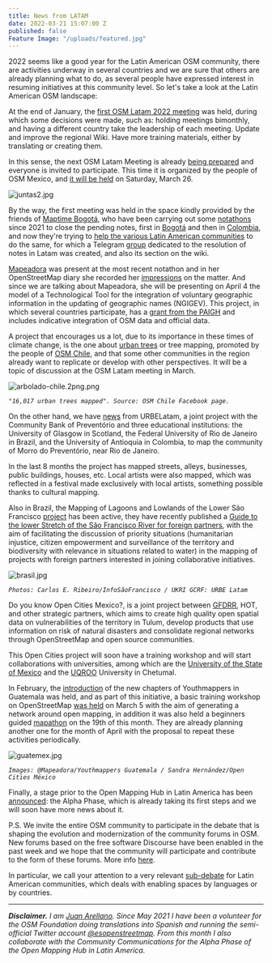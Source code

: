 ```yaml
---
title: News from LATAM
date: 2022-03-21 15:07:00 Z
published: false
Feature Image: "/uploads/featured.jpg"
---
```


2022 seems like a good year for the Latin American OSM community, there are activities underway in several countries and we are sure that others are already planning what to do, as several people have expressed interest in resuming initiatives at this community level. So let's take a look at the Latin American OSM landscape:

At the end of January, the [first OSM Latam 2022 meeting](https://wiki.openstreetmap.org/wiki/LatAm/20220129_Reuni%C3%B3n_virtual) was held, during which some decisions were made, such as: holding meetings bimonthly, and having a different country take the leadership of each meeting. Update and improve the regional Wiki. Have more training materials, either by translating or creating them.

In this sense, the next OSM Latam Meeting is already [being prepared](https://wiki.openstreetmap.org/wiki/ES:LatAm/20220326_Reuni%C3%B3n_virtual#Agenda_colaborativa) and everyone is invited to participate. This time it is organized by the people of OSM Mexico, and [it will be held](https://twitter.com/esopenstreetmap/status/1505183560113741824) on Saturday, March 26.

![juntas2.jpg](/uploads/juntas2.jpg)

By the way, the first meeting was held in the space kindly provided by the friends of [Maptime Bogotá](http://maptime.io/bogota/), who have been carrying out some [notathons](https://wiki.openstreetmap.org/wiki/ES:Colombia/Proyecto-Resoluci%C3%B3n_de_notas) since 2021 to close the pending notes, first in [Bogotá](https://twitter.com/MaptimeBogota/status/1386045463854559241) and then in [Colombia](https://twitter.com/MaptimeBogota/status/1427081396653281283), and now they're trying to [help the various Latin American communities](https://www.meetup.com/maptime-bogota-colombia-osm/events/lbqjssydcdbjc/) to do the same, for which a Telegram [group](https://t.me/osm_notes_latam) dedicated to the resolution of notes in Latam was created, and also its section on the wiki.

[Mapeadora](https://www.openstreetmap.org/user/mapeadora/) was present at the most recent notathon and in her OpenStreetMap diary she recorded her [impressions](https://www.openstreetmap.org/user/mapeadora/diary/398721) on the matter. And since we are talking about Mapeadora, she will be presenting on April 4 the model of a Technological Tool for the integration of voluntary geographic information in the updating of geographic names (NGIGEV). This project, in which several countries participate, has a [grant from the PAIGH](https://comisiones.ipgh.org/GEOGRAFIA/pat-geografia-2022.html) and includes indicative integration of OSM data and official data.

A project that encourages us a lot, due to its importance in these times of climate change, is the one about [urban trees](https://elpensador.io/arbolado-urbano-y-datos-abiertos-para-la-gestion-municipal/) or tree mapping, promoted by the people of [OSM Chile](https://twitter.com/pauldassoria/status/1264976461594836993?s=20&t=r4Tj59XEvl7C59ZnU589TQ), and that some other communities in the region already want to replicate or develop with other perspectives. It will be a topic of discussion at the OSM Latam meeting in March.

![arbolado-chile.2png.png](/uploads/arbolado-chile.2png.png)

*`"16,017 urban trees mapped". Source: OSM Chile Facebook page.`*

On the other hand, we have [news](https://www.hotosm.org/updates/mapping-the-care-of-people-with-urbelatam/) from URBELatam, a joint project with the Community Bank of Preventório and three educational institutions: the University of Glasgow in Scotland, the Federal University of Rio de Janeiro in Brazil, and the University of Antioquia in Colombia, to map the community of Morro do Preventório, near Rio de Janeiro.

In the last 8 months the project has mapped streets, alleys, businesses, public buildings, houses, etc. Local artists were also mapped, which was reflected in a festival made exclusively with local artists, something possible thanks to cultural mapping.

Also in Brazil, the Mapping of Lagoons and Lowlands of the Lower São Francisco [project](https://infosaofrancisco.canoadetolda.org.br/noticias/mapeamento/mapsaofrancisco-inicia-mapeamento-de-lagoas-e-varzeas-no-baixo-sao-francisco/) has been active, they have recently published a [Guide to the lower Stretch of the São Francisco River for foreign partners](https://infosaofrancisco.canoadetolda.org.br/noticias/mapeamento/um-pequeno-guia-do-baixo-sao-francisco-para-parceiros-estrangeiros/), with the aim of facilitating the discussion of priority situations (humanitarian injustice, citizen empowerment and surveillance of the territory and biodiversity with relevance in situations related to water) in the mapping of projects with foreign partners interested in joining collaborative initiatives.

![brasil.jpg](/uploads/brasil.jpg)

*`Photos: Carlos E. Ribeiro/InfoSãoFrancisco / UKRI GCRF: URBE Latam`*

Do you know Open Cities Mexico?, is a joint project between [GFDRR](https://www.gfdrr.org/), HOT, and other strategic partners, which aims to create high quality open spatial data on vulnerabilities of the territory in Tulum, develop products that use information on risk of natural disasters and consolidate regional networks through OpenStreetMap and open source communities.

This Open Cities project will soon have a training workshop and will start collaborations with universities, among which are the [University of the State of Mexico](http://facgeografia.uaemex.mx/) and the [UQROO](https://www.uqroo.mx/) University in Chetumal.

In February, the [introduction](https://www.eventbrite.com/e/conociendo-youthmappers-guatemala-tickets-264579112247) of the new chapters of Youthmappers in Guatemala was held, and as part of this initiative, a basic training workshop on OpenStreetMap [was held](https://twitter.com/mapeadora/status/1498487882947960834) on March 5 with the aim of generating a network around open mapping, in addition it was also held a beginners guided [mapathon](https://twitter.com/mapeadora/status/1503575001013932034) on the 19th of this month. They are already planning another one for the month of April with the proposal to repeat these activities periodically.

![guatemex.jpg](/uploads/guatemex.jpg)

*`Images: @Mapeadora/Youthmappers Guatemala / Sandra Hernández/Open Cities México`*

Finally, a stage prior to the Open Mapping Hub in Latin America has been [announced](https://www.hotosm.org/updates/open-mapping-hub-in-latam-december-2021-update/): the Alpha Phase, which is already taking its first steps and we will soon have more news about it.

P.S. We invite the entire OSM community to participate in the debate that is shaping the evolution and modernization of the community forums in OSM. New forums based on the free software Discourse have been enabled in the past week and we hope that the community will participate and contribute to the form of these forums. More info [here](https://community.openstreetmap.org/t/welcome-to-the-forum-get-involved-in-the-next-steps-here/219).

In particular, we call your attention to a very relevant [sub-debate](https://community.openstreetmap.org/t/proposal-language-and-location-based-content-and-categories/310) for Latin American communities, which deals with enabling spaces by languages or by countries.

---

***Disclaimer.** I am [Juan Arellano](http://arellanojuan.com/). Since May 2021 I have been a volunteer for the OSM Foundation doing translations into Spanish and running the semi-official Twitter account [@esopenstreetmap](https://twitter.com/esopenstreetmap). From this month I also collaborate with the Community Communications for the Alpha Phase of the Open Mapping Hub in Latin America.*